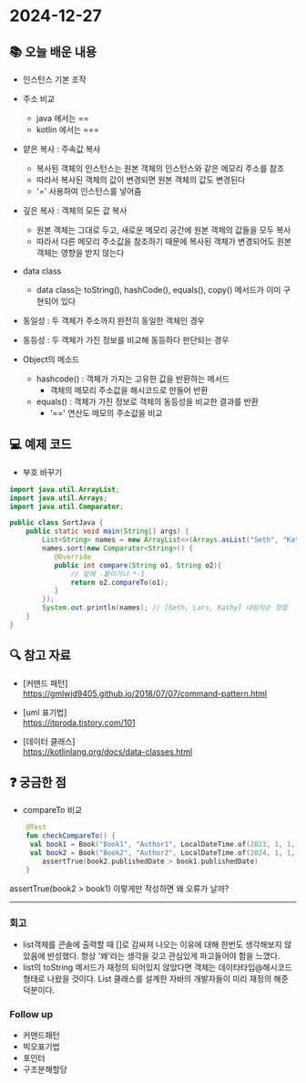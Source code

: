 # 2024-12-27

## 📚 오늘 배운 내용
- 인스턴스 기본 조작
- 주소 비교
  - java 에서는 ==
  - kotlin 에서는 ===
- 얕은 복사 : 주속값 복사
  - 복사된 객체의 인스턴스는 원본 객체의 인스턴스와 같은 메모리 주소를 참조
  - 따라서 복사된 객체의 값이 변경되면 원본 객체의 값도 변경된다
  - '=' 사용하여 인스턴스를 넣어줌
- 깊은 복사 : 객체의 모든 값 복사
  - 원본 객체는 그대로 두고, 새로운 메모리 공간에 원본 객체의 값들을 모두 복사
  - 따라서 다른 메모리 주소값을 참조하기 때문에 복사된 객체가 변경되어도 원본 객체는 영향을 받지 않는다
 
- data class
  - data class는 toString(), hashCode(), equals(), copy() 메서드가 이미 구현되어 있다
- 동일성 : 두 객체가 주소까지 완전히 동일한 객체인 경우
- 동등성 : 두 객체가 가진 정보를 비교해 동등하다 판단되는 경우
- Object의 메소드
  - hashcode() : 객체가 가지는 고유한 값을 반환하는 메서드
    - 객체의 메모리 주소값을 해시코드로 만들어 반환
  - equals() : 객체가 가진 정보로 객체의 동등성을 비교한 결과를 반환
    - '==' 연산도 메모의 주소값을 비교

## 💻 예제 코드
<!-- 실습한 코드나 예제를 추가 -->
- 부호 바꾸기

```java
import java.util.ArrayList;
import java.util.Arrays;
import java.util.Comparator;

public class SortJava {
    public static void main(String[] args) {
        List<String> names = new ArrayList<>(Arrays.asList("Seth", "Kathy", "Lars"));
        names.sort(new Comparator<String>() {
           @Override
           public int compare(String o1, String o2){
               // 앞에 -붙이거나 *-1
               return o2.compareTo(o1);
           } 
        });
        System.out.println(names); // [Seth, Lars, Kathy] 내림차순 정렬
    }
}
```

## 🔍 참고 자료
- [커맨드 패턴]   
https://gmlwjd9405.github.io/2018/07/07/command-pattern.html

- [uml 표기법]   
  https://itproda.tistory.com/101

- [데이터 클래스]   
  https://kotlinlang.org/docs/data-classes.html

## ❓ 궁금한 점

- compareTo 비교
```kotlin
    @Test
    fun checkCompareTo() {
     val book1 = Book("Book1", "Author1", LocalDateTime.of(2023, 1, 1, 0, 0))
     val book2 = Book("Book2", "Author2", LocalDateTime.of(2024, 1, 1, 0, 0))
        assertTrue(book2.publishedDate > book1.publishedDate)
    }
```
assertTrue(book2 > book1) 이렇게만 작성하면 왜 오류가 날까?

---

### 회고

- list객체를 콘솔에 출력할 때 []로 감싸져 나오는 이유에 대해 한번도 생각해보지 않았음에 반성했다. 항상 '왜'라는 생각을 갖고 관심있게 파고들어야 함을 느꼈다.
- list의 toString 메서드가 재정의 되어있지 않았다면 객체는 데이타타입@해시코드 형태로 나왔을 것이다. List 클래스를 설계한 자바의 개발자들이 미리 재정의 해준 덕분이다.

### Follow up

- 커맨드패턴
- 빅오표기법
- 포인터
- 구조분해할당
